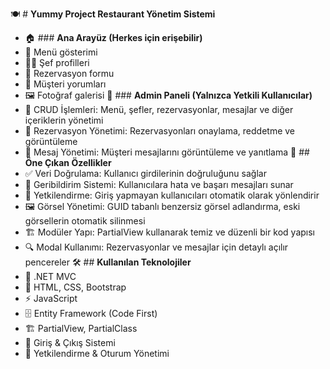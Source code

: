 🍽️ # **Yummy Project Restaurant Yönetim Sistemi**
- 🏠 ### **Ana Arayüz (Herkes için erişebilir)**
- 📜 Menü gösterimi
- 👨‍🍳 Şef profilleri
- 📅 Rezervasyon formu
- 💬 Müşteri yorumları
- 🖼️ Fotoğraf galerisi
🔑 ### **Admin Paneli (Yalnızca Yetkili Kullanıcılar)**
- 📌 CRUD İşlemleri: Menü, şefler, rezervasyonlar, mesajlar ve diğer içeriklerin yönetimi
- 📆 Rezervasyon Yönetimi: Rezervasyonları onaylama, reddetme ve görüntüleme
- 📩 Mesaj Yönetimi: Müşteri mesajlarını görüntüleme ve yanıtlama
🚀 ## **Öne Çıkan Özellikler**
- ✅ Veri Doğrulama: Kullanıcı girdilerinin doğruluğunu sağlar
- 🔔 Geribildirim Sistemi: Kullanıcılara hata ve başarı mesajları sunar
- 🔐 Yetkilendirme: Giriş yapmayan kullanıcıları otomatik olarak yönlendirir
- 🖼️ Görsel Yönetimi: GUID tabanlı benzersiz görsel adlandırma, eski görsellerin otomatik silinmesi
- 🏗️ Modüler Yapı: PartialView kullanarak temiz ve düzenli bir kod yapısı
- 🔍 Modal Kullanımı: Rezervasyonlar ve mesajlar için detaylı açılır pencereler
🛠 ## **Kullanılan Teknolojiler**
- 🎯 .NET MVC
- 🎨 HTML, CSS, Bootstrap
- ⚡ JavaScript
- 🗄 Entity Framework (Code First)
- 🏗 PartialView, PartialClass
- 🔄 Giriş & Çıkış Sistemi
- 🔑 Yetkilendirme & Oturum Yönetimi
